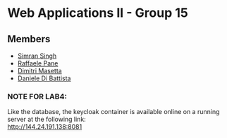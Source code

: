 # Web Applications II - Group 15

## Members
- [Simran Singh](https://github.com/simrannn99)
- [Raffaele Pane](https://github.com/bred91)
- [Dimitri Masetta](https://github.com/dimi-it)
- [Daniele Di Battista](https://github.com/dibbadan)


### NOTE FOR LAB4:<br>
Like the database, the keycloak container is available online on a running server at the following link:<br>
http://144.24.191.138:8081


[//]: # (## Project)

